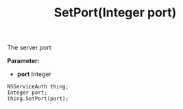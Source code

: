 ﻿---
uid: crmscript_ref_NSServiceAuth_SetPort
title: SetPort(Integer port)
intellisense: NSServiceAuth.SetPort
keywords: NSServiceAuth, GetPort
so.topic: reference
---

The server port

**Parameter:** 
 - **port** Integer

```crmscript
NSServiceAuth thing;
Integer port;
thing.SetPort(port);
```

